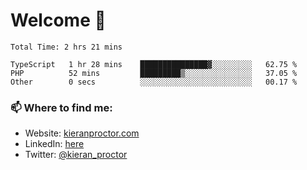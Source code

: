 # Welcome 🦘

<!--START_SECTION:waka-->

```text
Total Time: 2 hrs 21 mins

TypeScript   1 hr 28 mins    ███████████████▓░░░░░░░░░   62.75 %
PHP          52 mins         █████████▒░░░░░░░░░░░░░░░   37.05 %
Other        0 secs          ░░░░░░░░░░░░░░░░░░░░░░░░░   00.17 %
```

<!--END_SECTION:waka-->

### 📫 Where to find me:

-   Website: [kieranproctor.com](https://kieranproctor.com/)
-   LinkedIn: [here](https://www.linkedin.com/in/kieran-proctor-086b5a159/)
-   Twitter: [@kieran_proctor](https://twitter.com/kieran_proctor)
